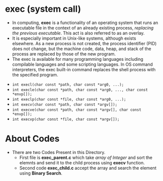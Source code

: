 # exec (system call)
+ In computing, **exec** is a functionality of an operating system that runs an executable file in the context of an already existing process, _replacing the previous executable_. This act is also referred to as an overlay. 
+ It is especially important in Unix-like systems, although exists elsewhere. As a new process is not created, the process identifier (PID) does not change, but the machine code, data, heap, and stack of the process are replaced by those of the new program.
+ The exec is available for many programming languages including compilable languages and some scripting languages. In OS command interpreters, the exec built-in command replaces the shell process with the specified program.

 - `int execl(char const *path, char const *arg0, ...);`<br>
 - `int execle(char const *path, char const *arg0, ..., char const *envp[]);`<br>
 - `int execlp(char const *file, char const *arg0, ...);`<br>
 - `int execv(char const *path, char const *argv[]);`<br>
 - `int execve(char const *path, char const *argv[], char const *envp[]);`<br>
 - `int execvp(char const *file, char const *argv[]);`<br>

# About Codes
+ There are two Codes Present in this Directory.
  - First file is **exec_parent.c** which take *array of Integer* and sort the elemnts and send it to the child process using
    **execv** function.
  - Second code **exec_child.c** accept the array and search the element using **Binary Search**.

